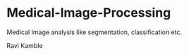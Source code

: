 # Medical-Image-Processing
Medical Image analysis like segmentation, classification etc.

Ravi Kamble
